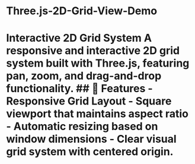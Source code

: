 # Three.js-2D-Grid-View-Demo
# Interactive 2D Grid System  A responsive and interactive 2D grid system built with Three.js, featuring pan, zoom, and drag-and-drop functionality.  ## 🚀 Features  - **Responsive Grid Layout**   - Square viewport that maintains aspect ratio   - Automatic resizing based on window dimensions   - Clear visual grid system with centered origin.
